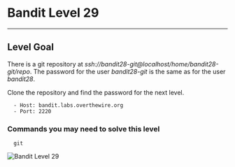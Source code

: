 # Bandit Level 29

---

## Level Goal

There is a git repository at *ssh://bandit28-git@localhost/home/bandit28-git/repo*. The password for the user *bandit28-git* is the same as for the user *bandit28*.

Clone the repository and find the password for the next level.

``` {.sh}
  - Host: bandit.labs.overthewire.org
  - Port: 2220
```

### Commands you may need to solve this level

``` {.sh}
  git
```

![Bandit Level 29](https://cdn.bulutbilisimciler.com/public/images/bandit/Bandit29.png)
